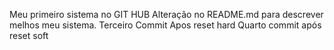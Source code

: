 Meu primeiro sistema no GIT HUB
Alteração no README.md para descrever melhos meu sistema.
Terceiro Commit Apos reset hard
Quarto commit após reset soft
